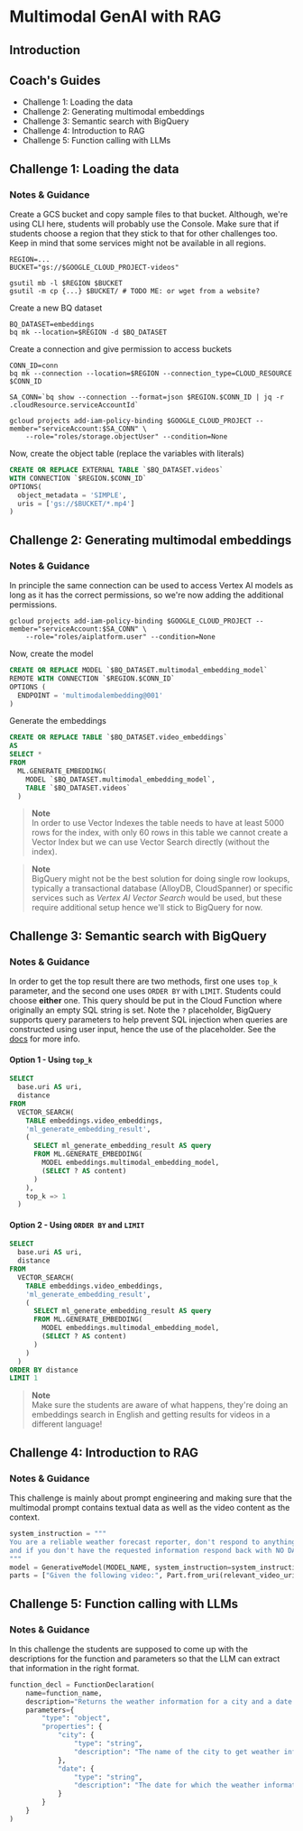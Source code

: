 # Multimodal GenAI with RAG

## Introduction

## Coach's Guides

- Challenge 1: Loading the data
- Challenge 2: Generating multimodal embeddings
- Challenge 3: Semantic search with BigQuery
- Challenge 4: Introduction to RAG
- Challenge 5: Function calling with LLMs


## Challenge 1: Loading the data

### Notes & Guidance

Create a GCS bucket and copy sample files to that bucket. Although, we're using CLI here, students will probably use the Console. Make sure that if students choose a region that they stick to that for other challenges too. Keep in mind that some services might not be available in all regions.

```shell
REGION=... 
BUCKET="gs://$GOOGLE_CLOUD_PROJECT-videos"

gsutil mb -l $REGION $BUCKET
gsutil -m cp {...} $BUCKET/ # TODO ME: or wget from a website?
```

Create a new BQ dataset

```shell
BQ_DATASET=embeddings
bq mk --location=$REGION -d $BQ_DATASET
```

Create a connection and give permission to access buckets

```shell
CONN_ID=conn
bq mk --connection --location=$REGION --connection_type=CLOUD_RESOURCE $CONN_ID

SA_CONN=`bq show --connection --format=json $REGION.$CONN_ID | jq -r .cloudResource.serviceAccountId`

gcloud projects add-iam-policy-binding $GOOGLE_CLOUD_PROJECT --member="serviceAccount:$SA_CONN" \
    --role="roles/storage.objectUser" --condition=None
```

Now, create the object table (replace the variables with literals)

```sql
CREATE OR REPLACE EXTERNAL TABLE `$BQ_DATASET.videos`
WITH CONNECTION `$REGION.$CONN_ID`
OPTIONS(
  object_metadata = 'SIMPLE',
  uris = ['gs://$BUCKET/*.mp4']
)
```

## Challenge 2: Generating multimodal embeddings

### Notes & Guidance

In principle the same connection can be used to access Vertex AI models as long as it has the correct permissions, so we're now adding the additional permissions.

```shell
gcloud projects add-iam-policy-binding $GOOGLE_CLOUD_PROJECT --member="serviceAccount:$SA_CONN" \
    --role="roles/aiplatform.user" --condition=None
```

Now, create the model

```sql
CREATE OR REPLACE MODEL `$BQ_DATASET.multimodal_embedding_model`
REMOTE WITH CONNECTION `$REGION.$CONN_ID`
OPTIONS (
  ENDPOINT = 'multimodalembedding@001'
)
```

Generate the embeddings

```sql
CREATE OR REPLACE TABLE `$BQ_DATASET.video_embeddings`
AS
SELECT *
FROM
  ML.GENERATE_EMBEDDING(
    MODEL `$BQ_DATASET.multimodal_embedding_model`,
    TABLE `$BQ_DATASET.videos`
  )
```

> **Note**  
> In order to use Vector Indexes the table needs to have at least 5000 rows for the index, with only 60 rows in this table we cannot create a Vector Index but we can use Vector Search directly (without the index).

> **Note**  
> BigQuery might not be the best solution for doing single row lookups, typically a transactional database (AlloyDB, CloudSpanner) or  specific services such as _Vertex AI Vector Search_ would be used, but these require additional setup hence we'll stick to BigQuery for now.

## Challenge 3: Semantic search with BigQuery

### Notes & Guidance

In order to get the top result there are two methods, first one uses `top_k` parameter, and the second one uses `ORDER BY` with `LIMIT`. Students could choose **either** one. This query should be put in the Cloud Function where originally an empty SQL string is set. Note the `?` placeholder, BigQuery supports query parameters to help prevent SQL injection when queries are constructed using user input, hence the use of the placeholder. See the [docs](https://cloud.google.com/bigquery/docs/parameterized-queries) for more info.

#### Option 1 - Using `top_k`

```sql
SELECT
  base.uri AS uri,
  distance
FROM
  VECTOR_SEARCH( 
    TABLE embeddings.video_embeddings,
    'ml_generate_embedding_result',
    (
      SELECT ml_generate_embedding_result AS query
      FROM ML.GENERATE_EMBEDDING( 
        MODEL embeddings.multimodal_embedding_model,
        (SELECT ? AS content) 
      )
    ),
    top_k => 1
  )
```

#### Option 2 - Using `ORDER BY` and `LIMIT`

```sql
SELECT
  base.uri AS uri,
  distance
FROM
  VECTOR_SEARCH( 
    TABLE embeddings.video_embeddings,
    'ml_generate_embedding_result',
    (
      SELECT ml_generate_embedding_result AS query
      FROM ML.GENERATE_EMBEDDING( 
        MODEL embeddings.multimodal_embedding_model,
        (SELECT ? AS content) 
      )
    )
  )
ORDER BY distance
LIMIT 1
```

> **Note**  
> Make sure the students are aware of what happens, they're doing an embeddings search in English and getting results for videos in a different language!

## Challenge 4: Introduction to RAG

### Notes & Guidance

This challenge is mainly about prompt engineering and making sure that the multimodal prompt contains textual data as well as the video content as the context.

```python
system_instruction = """
You are a reliable weather forecast reporter, don't respond to anything else than weather information 
and if you don't have the requested information respond back with NO DATA.
"""
model = GenerativeModel(MODEL_NAME, system_instruction=system_instruction)
parts = ["Given the following video:", Part.from_uri(relevant_video_uri, mime_type="video/mp4"), question]
```

## Challenge 5: Function calling with LLMs

### Notes & Guidance

In this challenge the students are supposed to come up with the descriptions for the function and parameters so that the LLM can extract that information in the right format.

```python
function_decl = FunctionDeclaration(
    name=function_name,
    description="Returns the weather information for a city and a date in YYYY-MM-DD format",
    parameters={
        "type": "object",
        "properties": {  
            "city": {
                "type": "string",
                "description": "The name of the city to get weather information for"
            },
            "date": {
                "type": "string",
                "description": "The date for which the weather information is requested, in YYYY-MM-DD format"
            }
        }
    }
)
```